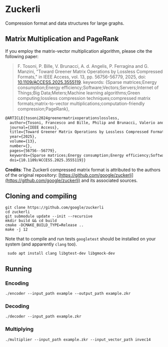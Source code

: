 # Zuckerli
Compression format and data structures for large graphs.

## Matrix Multiplication and PageRank  

If you employ the matrix-vector multiplication algorithm, please cite the following paper:  

> F. Tosoni, P. Bille, V. Brunacci, A. d. Angelis, P. Ferragina and G. Manzini, "Toward Greener Matrix Operations by Lossless Compressed Formats," in IEEE Access, vol. 13, pp. 56756-56779, 2025, doi: [10.1109/ACCESS.2025.3555119](https://doi.org/10.1109/ACCESS.2025.3555119). keywords: {Sparse matrices;Energy consumption;Energy efficiency;Software;Vectors;Servers;Internet of Things;Big Data;Meters;Machine learning algorithms;Green computing;lossless compression techniques;compressed matrix formats;matrix-to-vector multiplications;computation-friendly compression;PageRank}, 


```tex
@ARTICLE{tosoni2024greenermatrixoperationslossless,
  author={Tosoni, Francesco and Bille, Philip and Brunacci, Valerio and Angelis, Alessio de and Ferragina, Paolo and Manzini, Giovanni},
  journal={IEEE Access}, 
  title={Toward Greener Matrix Operations by Lossless Compressed Formats}, 
  year={2025},
  volume={13},
  number={},
  pages={56756--56779},
  keywords={Sparse matrices;Energy consumption;Energy efficiency;Software;Vectors;Servers;Internet of Things;Big Data;Meters;Machine learning algorithms;Green computing;lossless compression techniques;compressed matrix formats;matrix-to-vector multiplications;computation-friendly compression;PageRank},
  doi={10.1109/ACCESS.2025.3555119}}
```  

**Credits**: The Zuckerli compressed matrix format is attributed to the authors of the original repository: [https://github.com/google/zuckerli](https://github.com/google/zuckerli) and its associated sources. 

## Cloning and compiling

``` shell
git clone https://github.com/google/zuckerli
cd zuckerli
git submodule update --init --recursive
mkdir build && cd build
cmake -DCMAKE_BUILD_TYPE=Release ..
make -j 12
```

Note that to compile and run tests `googletest` should be installed on your
system (and apparently `clang` too).

``` shell
 sudo apt install clang libgtest-dev libgmock-dev
```
## Running
### Encoding

``` shell
./encoder --input_path example --output_path example.zkr
```

### Decoding
``` shell
./decoder --input_path example.zkr
```

### Multiplying
``` shell
./multiplier --input_path example.zkr --input_vector_path invec14
```
